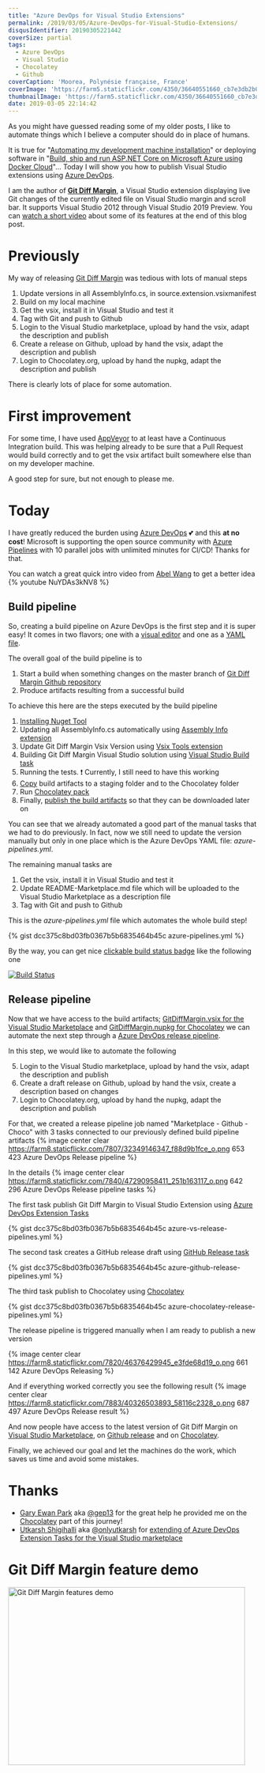 ```yaml
---
title: "Azure DevOps for Visual Studio Extensions"
permalink: /2019/03/05/Azure-DevOps-for-Visual-Studio-Extensions/
disqusIdentifier: 20190305221442
coverSize: partial
tags:
  - Azure DevOps
  - Visual Studio
  - Chocolatey
  - Github
coverCaption: 'Moorea, Polynésie française, France'
coverImage: 'https://farm5.staticflickr.com/4350/36640551660_cb7e3db2b0_b.jpg'
thumbnailImage: 'https://farm5.staticflickr.com/4350/36640551660_cb7e3db2b0_q.jpg'
date: 2019-03-05 22:14:42
---
```

As you might have guessed reading some of my older posts, I like to automate things which I believe a computer should do in place of humans.

<!-- more -->

It is true for "[Automating my development machine installation](https://laurentkempe.com/2018/06/01/Automating-development-machine-installation/)" or deploying software in "[Build, ship and run ASP.NET Core on Microsoft Azure using Docker Cloud](https://laurentkempe.com/2016/07/18/Build-ship-and-run-ASP-NET-Core-on-Microsoft-Azure-using-Docker-Cloud/)"... Today I will show you how to publish Visual Studio extensions using [Azure DevOps](https://azure.microsoft.com/en-us/services/devops/).

I am the author of **[Git Diff Margin](https://marketplace.visualstudio.com/items?itemName=LaurentKempe.GitDiffMargin)**, a Visual Studio extension displaying live Git changes of the currently edited file on Visual Studio margin and scroll bar. It supports Visual Studio 2012 through Visual Studio 2019 Preview. You can [watch a short video](#Git-Diff-Margin-feature-demo) about some of its features at the end of this blog post.

# Previously 
My way of releasing [Git Diff Margin](https://github.com/laurentkempe/GitDiffMargin) was tedious with lots of manual steps<p></p>

1. Update versions in all AssemblyInfo.cs, in source.extension.vsixmanifest
1. Build on my local machine
1. Get the vsix, install it in Visual Studio and test it
1. Tag with Git and push to Github
1. Login to the Visual Studio marketplace, upload by hand the vsix, adapt the description and publish
1. Create a release on Github, upload by hand the vsix, adapt the description and publish
1. Login to Chocolatey.org, upload by hand the nupkg, adapt the description and publish

There is clearly lots of place for some automation.

# First improvement

For some time, I have used [AppVeyor](https://www.appveyor.com/) to at least have a Continuous Integration build. This was helping already to be sure that a Pull Request would build correctly and to get the vsix artifact built somewhere else than on my developer machine.

A good step for sure, but not enough to please me.

# Today
I have greatly reduced the burden using [Azure DevOps](https://azure.microsoft.com/en-us/services/devops/) 💕 and this **at no cost**!
Microsoft is supporting the open source community with [Azure Pipelines](https://azure.microsoft.com/en-us/services/devops/pipelines/) with 10 parallel jobs with unlimited minutes for CI/CD! Thanks for that.

You can watch a great quick intro video from [Abel Wang](https://twitter.com/AbelSquidHead) to get a better idea
{% youtube NuYDAs3kNV8 %}

## Build pipeline

So, creating a build pipeline on Azure DevOps is the first step and it is super easy! It comes in two flavors; one with a [visual editor](https://docs.microsoft.com/en-us/azure/devops/pipelines/get-started-designer?view=azure-devops&tabs=new-nav) and one as a [YAML file](https://docs.microsoft.com/en-us/azure/devops/pipelines/yaml-schema?view=azure-devops&tabs=schema).

The overall goal of the build pipeline is to<p></p>

1. Start a build when something changes on the master branch of [Git Diff Margin Github repository](https://github.com/laurentkempe/GitDiffMargin)
1. Produce artifacts resulting from a successful build

To achieve this here are the steps executed by the build pipeline<p></p>

1. [Installing Nuget Tool](https://docs.microsoft.com/en-us/azure/devops/pipelines/tasks/tool/nuget?view=azure-devops)
1. Updating all AssemblyInfo.cs automatically using [Assembly Info extension](https://marketplace.visualstudio.com/items?itemName=bleddynrichards.Assembly-Info-Task)
1. Update Git Diff Margin Vsix Version using [Vsix Tools extension](https://marketplace.visualstudio.com/items?itemName=SamirBoulema.Vsix-Tools)
1. Building Git Diff Margin Visual Studio solution using [Visual Studio Build task](https://docs.microsoft.com/en-us/azure/devops/pipelines/tasks/build/visual-studio-build?view=azure-devops)
1. Running the tests. ❗ Currently, I still need to have this working
1. [Copy](https://docs.microsoft.com/en-us/azure/devops/pipelines/tasks/utility/copy-files?view=azure-devops&tabs=yaml) build artifacts to a staging folder and to the Chocolatey folder
1. Run [Chocolatey pack](https://marketplace.visualstudio.com/items?itemName=gep13.chocolatey-azuredevops)
1. Finally, [publish the build artifacts](https://docs.microsoft.com/en-us/azure/devops/pipelines/tasks/utility/publish-build-artifacts?view=azure-devops) so that they can be downloaded later on

You can see that we already automated a good part of the manual tasks that we had to do previously. In fact, now we still need to update the version manually but only in one place which is the Azure DevOps YAML file: *azure-pipelines.yml*.

The remaining manual tasks are

1. Get the vsix, install it in Visual Studio and test it
1. Update README-Marketplace.md file which will be uploaded to the Visual Studio Marketplace as a description file 
1. Tag with Git and push to Github

This is the *azure-pipelines.yml* file which automates the whole build step!

{% gist dcc375c8bd03fb0367b5b6835464b45c azure-pipelines.yml %}

By the way, you can get nice [clickable build status badge](https://docs.microsoft.com/en-us/rest/api/azure/devops/build/badge/get%20build%20badge%20data?view=azure-devops-rest-5.0) like the following one

[![Build Status](https://dev.azure.com/techheadbrothers/GitDiffMargin/_apis/build/status/laurentkempe.GitDiffMargin)](https://dev.azure.com/techheadbrothers/GitDiffMargin/_build/latest?definitionId=7) 

## Release pipeline

Now that we have access to the build artifacts; [GitDiffMargin.vsix for the Visual Studio Marketplace](https://marketplace.visualstudio.com/items?itemName=LaurentKempe.GitDiffMargin) and [GitDiffMargin.nupkg for Chocolatey](https://www.chocolatey.org/packages/GitDiffMargin) we can automate the next step through a [Azure DevOps release pipeline](https://docs.microsoft.com/en-us/azure/devops/pipelines/release/?view=azure-devops).

In this step, we would like to automate the following

5. Login to the Visual Studio marketplace, upload by hand the vsix, adapt the description and publish
6. Create a draft release on Github, upload by hand the vsix, create a description based on changes
7. Login to Chocolatey.org, upload by hand the nupkg, adapt the description and publish

For that, we created a release pipeline job named "Marketplace - Github - Choco" with 3 tasks connected to our previously defined build pipeline artifacts
{% image center clear https://farm8.staticflickr.com/7807/32349146347_f88d9b1fce_o.png 653 423 Azure DevOps Release pipeline %}

In the details
{% image center clear https://farm8.staticflickr.com/7840/47290958411_251b163117_o.png 642 296 Azure DevOps Release pipeline tasks %}

The first task publish Git Diff Margin to Visual Studio Extension using [Azure DevOps Extension Tasks](https://marketplace.visualstudio.com/items?itemName=ms-devlabs.vsts-developer-tools-build-tasks)

{% gist dcc375c8bd03fb0367b5b6835464b45c azure-vs-release-pipelines.yml %}

The second task creates a GitHub release draft using [GitHub Release task](https://docs.microsoft.com/en-us/azure/devops/pipelines/tasks/utility/github-release?view=azure-devops)

{% gist dcc375c8bd03fb0367b5b6835464b45c azure-github-release-pipelines.yml %}

The third task publish to Chocolatey using [Chocolatey](https://marketplace.visualstudio.com/items?itemName=gep13.chocolatey-azuredevops)

{% gist dcc375c8bd03fb0367b5b6835464b45c azure-chocolatey-release-pipelines.yml %}

The release pipeline is triggered manually when I am ready to publish a new version

{% image center clear https://farm8.staticflickr.com/7820/46376429945_e3fde68d19_o.png 661 142 Azure DevOps Releasing %}

And if everything worked correctly you see the following result
{% image center clear https://farm8.staticflickr.com/7883/40326503893_58116c2328_o.png 687 497 Azure DevOps Release result %}

And now people have access to the latest version of Git Diff Margin on [Visual Studio Marketplace](https://marketplace.visualstudio.com/items?itemName=LaurentKempe.GitDiffMargin), on [Github release](https://github.com/laurentkempe/GitDiffMargin/releases/tag/v3.9.3) and on [Chocolatey](https://www.chocolatey.org/packages/GitDiffMargin/).

Finally, we achieved our goal and let the machines do the work, which saves us time and avoid some mistakes.

# Thanks
* [Gary Ewan Park](https://www.gep13.co.uk/) aka [@gep13](https://twitter.com/gep13) for the great help he provided me on the [Chocolatey](https://www.chocolatey.org/) part of this journey!
* [Utkarsh Shigihalli](https://github.com/onlyutkarsh) aka [@onlyutkarsh](https://twitter.com/onlyutkarsh) for [extending of Azure DevOps Extension Tasks for the Visual Studio marketplace](https://github.com/Microsoft/vsts-extension-build-release-tasks/issues/103)

# Git Diff Margin feature demo
<a data-flickr-embed="true" href="https://www.flickr.com/photos/laurentkempe/14879945429/" title="Git Diff Margin features demo"><img src="https://farm6.staticflickr.com/5562/14879945429_cc40e1db81_o.jpg" width="480" height="360" alt="Git Diff Margin features demo"></a><script async src="//embedr.flickr.com/assets/client-code.js" charset="utf-8"></script>
